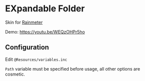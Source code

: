 # EXpandable Folder
Skin for [Rainmeter](https://www.rainmeter.net/)

Demo: https://youtu.be/WEQzOHPr5ho
## Configuration
Edit `@Resources/variables.inc`

`Path` variable must be specified before usage, all other options are cosmetic.

